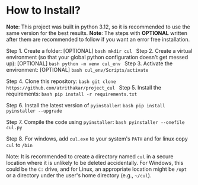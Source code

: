 # How to Install?

**Note**: This project was built in python 3.12, so it is recommended to use the same version for the best results.
**Note**: The steps with **OPTIONAL** written after them are recommended to follow if you want an error free installation.

Step 1. Create a folder: [OPTIONAL]
    ```bash
    mkdir cul
    ```
Step 2. Create a virtual environment (so that your global python configuration doesn't get messed up): [OPTIONAL]
    ```bash
    python -m venv cul_env
    ```
Step 3. Activate the environment: [OPTIONAL]
    ```bash
    cul_env/Scripts/activate
    ```

Step 4. Clone this repository:
    ```bash
    git clone https://github.com/atrithakar/project_cul
    ```
Step 5. Install the requirements:
    ```bash
    pip install -r requirements.txt
    ```

Step 6. Install the latest version of `pyinstaller`:
    ```bash
    pip install pyinstaller --upgrade
    ```

Step 7. Compile the code using `pyinstaller`:
    ```bash
    pyinstaller --onefile cul.py
    ```

Step 8. For windows, add `cul.exe` to your system's `PATH` and for linux copy `cul` to `/bin`

Note: It is recommended to create a directory named ```cul``` in a secure location where it is unlikely to be deleted accidentally. For Windows, this could be the ```C:``` drive, and for Linux, an appropriate location might be ```/opt``` or a directory under the user's home directory (e.g., ```~/cul```).